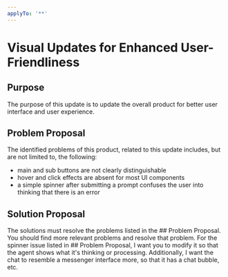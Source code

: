 ```yaml
---
applyTo: '**'
---
```


# Visual Updates for Enhanced User-Friendliness

## Purpose
The purpose of this update is to update the overall product for better user interface and user experience.

## Problem Proposal
The identified problems of this product, related to this update includes, but are not limited to, the following:
- main and sub buttons are not clearly distinguishable
- hover and click effects are absent for most UI components
- a simple spinner after submitting a prompt confuses the user into thinking that there is an error

## Solution Proposal
The solutions must resolve the problems listed in the ## Problem Proposal. You should find more relevant problems and resolve that problem.
For the spinner issue listed in ## Problem Proposal, I want you to modify it so that the agent shows what it's thinking or processing.
Additionally, I want the chat to resemble a messenger interface more, so that it has a chat bubble, etc.